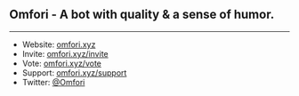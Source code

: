 ## Omfori - A bot with __quality__ & a sense of __humor__.



----

* Website: [omfori.xyz](https://omfori.xyz/)
* Invite: [omfori.xyz/invite](https://discord.com/api/oauth2/authorize?client_id=1040691110659493970&permissions=274914692096&redirect_uri=https%3A%2F%2Fomfori.xyz%2Fadded&response_type=code&scope=bot%20applications.commands)
* Vote: [omfori.xyz/vote](https://omfori.xyz/vote)
* Support: [omfori.xyz/support](https://omfori.xyz/support)
* Twitter: [@Omfori](https://twitter.com/Omfori)

